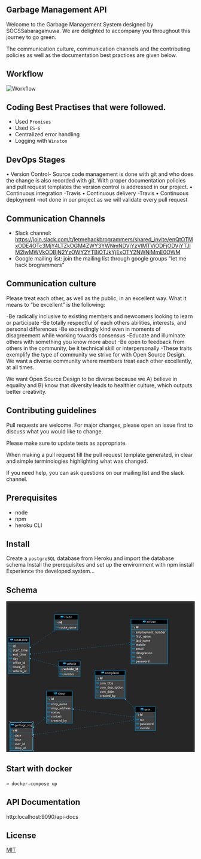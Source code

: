 ## Garbage Management API

Welcome to the Garbage Management System designed by SOCSSabaragamuwa. We are delighted to accompany you throughout this journey to go green.

The communication culture, communication channels and the contributing policies as well as the documentation best practices are given below.

## Workflow

![Workflow](https://dab1nmslvvntp.cloudfront.net/wp-content/uploads/2019/06/155993572204-gitflow.png)


## Coding Best Practises that were followed.
- Used `Promises`
- Used `ES-6`
- Centralized error handling
- Logging with `Winston`

## DevOps Stages
•	Version Control- Source code management is done with git and who does the change is also recorded with git. With proper documentation policies and pull request templates the version control is addressed in our project.
•	Continuous integration -Travis 
•	Continuous delivery -Travis
•	Continuous deployment -not done in our project as we will validate every pull request

## Communication Channels
- Slack channel: https://join.slack.com/t/letmehackbrogrammers/shared_invite/enQtOTMxODE4OTc3MjY4LTZkOGM4ZWY3YWNmNDVjYzVlMTViODFjODVjYTJlM2IwMWVkODBjN2YzOWY2YTBiOTJkYjExOTY2NWNiMmE0OWM
- Google mailing list:
join the mailing list through google groups "let me hack brogrammers"

## Communication culture

Please treat each other, as well as the public, in an excellent way. What it means to “be excellent” is the following:

-Be radically inclusive to existing members and newcomers looking to learn or participate
-Be totally respectful of each others abilities, interests, and personal differences
-Be exceedingly kind even in moments of disagreement while working towards consensus
-Educate and illuminate others with something you know more about
-Be open to feedback from others in the community, be it technical skill or interpersonally
-These traits exemplify the type of community we strive for with Open Source Design. We want a diverse community where members treat each other excellently, at all times.

We want Open Source Design to be diverse because we A) believe in equality and B) know that diversity leads to healthier culture, which outputs better creativity.


## Contributing guidelines
Pull requests are welcome. For major changes, please open an issue first to discuss what you would like to change.

Please make sure to update tests as appropriate.

When making a pull request fill the pull request template generated, in clear and simple terminologies highlighting what was changed.

If you need help, you can ask questions on our mailing list and the slack channel.


## Prerequisites 
- node
- npm
- heroku CLI

## Install

Create a `postgreSQL` database from Heroku and import the database schema 
Install the prerequisites and set up the environment with npm install
Experience the developed system...

## Schema
![Schema](schema.png)

## Start with docker

``` > docker-compose up ```

## API Documentation
http:localhost:9090/api-docs

## License
[MIT](https://choosealicense.com/licenses/mit/)

